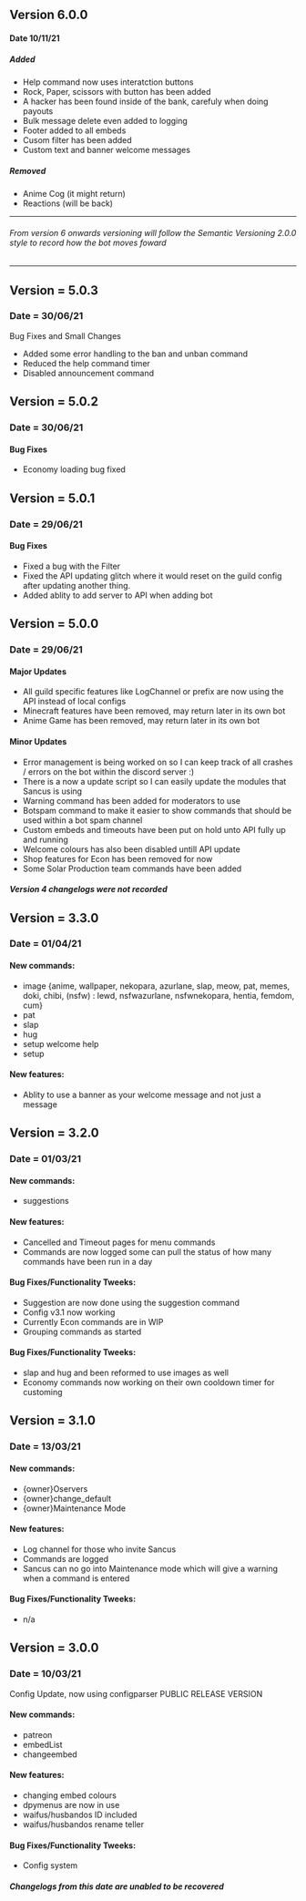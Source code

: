 ## Version 6.0.0
#### Date 10/11/21

##### Added
- Help command now uses interatction buttons
- Rock, Paper, scissors with button has been added
- A hacker has been found inside of the bank, carefuly when doing payouts
- Bulk message delete even added to logging
- Footer added to all embeds
- Cusom filter has been added
- Custom text and banner welcome messages

##### Removed
- Anime Cog (it might return)
- Reactions (will be back)

***

###### From version 6 onwards versioning will follow the Semantic Versioning 2.0.0 style to record how the bot moves foward

***

## Version = 5.0.3
### Date = 30/06/21

Bug Fixes and Small Changes
+ Added some error handling to the ban and unban command
+ Reduced the help command timer
+ Disabled announcement command

## Version = 5.0.2
### Date = 30/06/21

#### Bug Fixes
+ Economy loading bug fixed

## Version = 5.0.1
### Date = 29/06/21

#### Bug Fixes
+ Fixed a bug with the Filter
+ Fixed the API updating glitch where it would reset on the guild config after updating another thing.
+ Added ablity to add server to API when adding bot

## Version = 5.0.0
### Date = 29/06/21

#### Major Updates
-  All guild specific features like LogChannel or prefix are now using the API instead of local configs
- Minecraft features have been removed, may return later in its own bot
- Anime Game has been removed, may return later in its own bot


#### Minor Updates
-  Error management is being worked on so I can keep track of all crashes / errors on the bot within the discord server :)
-  There is a now a update script so I can easily update the modules that Sancus is using
-  Warning command has been added for moderators to use 
-  Botspam command to make it easier to show commands that should be used within a bot spam channel
- Custom embeds and timeouts have been put on hold unto API fully up and running
- Welcome colours has also been disabled untill API update
- Shop features for Econ has been removed for now
- Some Solar Production team commands have been added

##### Version 4 changelogs were not recorded

## Version = 3.3.0
### Date = 01/04/21

#### New commands:
  -  image {anime, wallpaper, nekopara, azurlane, slap, meow, pat, memes, doki, chibi, (nsfw) : lewd, nsfwazurlane, nsfwnekopara, hentia, femdom, cum}
  -  pat
  -  slap
  -  hug
  -  setup welcome help
  -  setup

#### New features:
  -  Ablity to use a banner as your welcome message and not just a message

## Version = 3.2.0
### Date = 01/03/21

#### New commands:
  -  suggestions

#### New features:
  -  Cancelled and Timeout pages for menu commands
  -  Commands are now logged some can pull the status of how many commands have been run in a day

#### Bug Fixes/Functionality Tweeks:
  -  Suggestion are now done using the suggestion command
  -  Config v3.1 now working
  -  Currently Econ commands are in WIP
  -  Grouping commands as started

#### Bug Fixes/Functionality Tweeks:
  -  slap and hug and been reformed to use images as well
  -  Economy commands now working on their own cooldown timer for customing

## Version = 3.1.0
### Date = 13/03/21

#### New commands:
  - {owner}Oservers
  - {owner}change_default
  - {owner}Maintenance Mode

#### New features:
  - Log channel for those who invite Sancus
  - Commands are logged
  - Sancus can no go into Maintenance mode which will give a warning when a command is entered

#### Bug Fixes/Functionality Tweeks:
  - n/a

## Version = 3.0.0
### Date = 10/03/21

Config Update, now using configparser
PUBLIC RELEASE VERSION

#### New commands:
-  patreon
-  embedList
-  changeembed

#### New features:
- changing embed colours
- dpymenus are now in use
- waifus/husbandos ID included
- waifus/husbandos rename teller

#### Bug Fixes/Functionality Tweeks:
- Config system

##### Changelogs from this date are unabled to be recovered